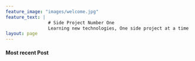 ```yaml
---
feature_image: "images/welcome.jpg"
feature_text: |
                # Side Project Number One
                Learning new technologies, One side project at a time
layout: page
---
```


#### Most recent Post